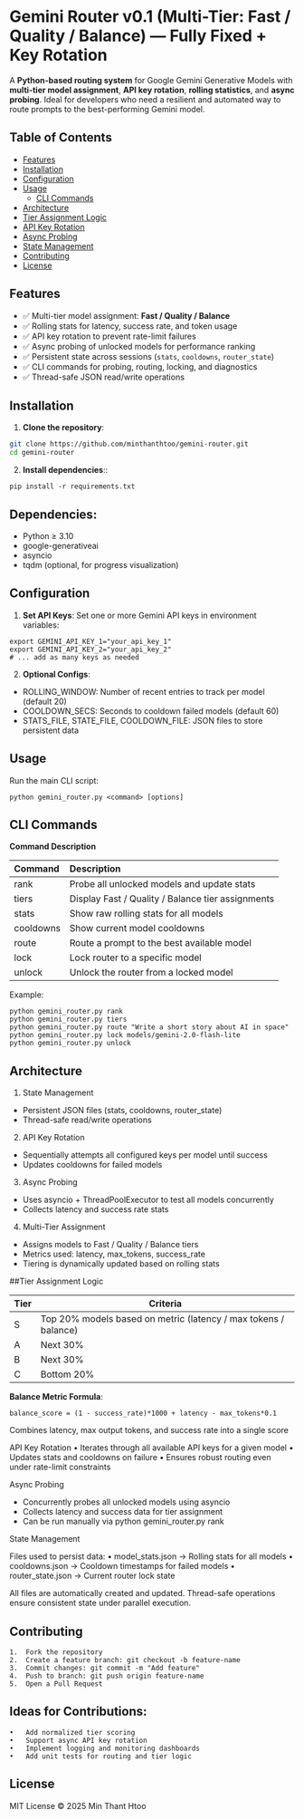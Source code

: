 # Gemini Router v0.1 (Multi-Tier: Fast / Quality / Balance) — Fully Fixed + Key Rotation

A **Python-based routing system** for Google Gemini Generative Models with **multi-tier model assignment**, **API key rotation**, **rolling statistics**, and **async probing**. Ideal for developers who need a resilient and automated way to route prompts to the best-performing Gemini model.

## Table of Contents

- [Features](#features)  
- [Installation](#installation)  
- [Configuration](#configuration)  
- [Usage](#usage)  
  - [CLI Commands](#cli-commands)  
- [Architecture](#architecture)  
- [Tier Assignment Logic](#tier-assignment-logic)  
- [API Key Rotation](#api-key-rotation)  
- [Async Probing](#async-probing)  
- [State Management](#state-management)  
- [Contributing](#contributing)  
- [License](#license)  

## Features

- ✅ Multi-tier model assignment: **Fast / Quality / Balance**  
- ✅ Rolling stats for latency, success rate, and token usage  
- ✅ API key rotation to prevent rate-limit failures  
- ✅ Async probing of unlocked models for performance ranking  
- ✅ Persistent state across sessions (`stats`, `cooldowns`, `router_state`)  
- ✅ CLI commands for probing, routing, locking, and diagnostics  
- ✅ Thread-safe JSON read/write operations  

## Installation

1. **Clone the repository**:

```bash
git clone https://github.com/minthanthtoo/gemini-router.git
cd gemini-router
```

2.	**Install dependencies**::
 
```
pip install -r requirements.txt
```

## Dependencies:

- Python ≥ 3.10
- google-generativeai
- asyncio
- tqdm (optional, for progress visualization)

## Configuration

1. **Set API Keys**:
   Set one or more Gemini API keys in environment variables:

```
export GEMINI_API_KEY_1="your_api_key_1"
export GEMINI_API_KEY_2="your_api_key_2"
# ... add as many keys as needed
```

2. **Optional Configs**:
- ROLLING_WINDOW: Number of recent entries to track per model (default 20)
- COOLDOWN_SECS: Seconds to cooldown failed models (default 60)
- STATS_FILE, STATE_FILE, COOLDOWN_FILE: JSON files to store persistent data

## Usage

Run the main CLI script:

```
python gemini_router.py <command> [options]
```

## CLI Commands

**Command	Description**

| Command          | Description                                           |
|:-----------------|:------------------------------------------------------|
| rank             | Probe all unlocked models and update stats           |
| tiers            | Display Fast / Quality / Balance tier assignments    |
| stats            | Show raw rolling stats for all models                |
| cooldowns        | Show current model cooldowns                          |
| route <prompt>   | Route a prompt to the best available model          |
| lock <model>     | Lock router to a specific model                      |
| unlock           | Unlock the router from a locked model               |

Example:

```
python gemini_router.py rank
python gemini_router.py tiers
python gemini_router.py route "Write a short story about AI in space"
python gemini_router.py lock models/gemini-2.0-flash-lite
python gemini_router.py unlock
```

## Architecture
1.	State Management
- Persistent JSON files (stats, cooldowns, router_state)
- Thread-safe read/write operations
2.	API Key Rotation
- Sequentially attempts all configured keys per model until success
- Updates cooldowns for failed models
3.	Async Probing
- Uses asyncio + ThreadPoolExecutor to test all models concurrently
- Collects latency and success rate stats
4.	Multi-Tier Assignment
- Assigns models to Fast / Quality / Balance tiers
- Metrics used: latency, max_tokens, success_rate
- Tiering is dynamically updated based on rolling stats

##Tier Assignment Logic

| Tier | Criteria                                                      |
|------|---------------------------------------------------------------|
| S    | Top 20% models based on metric (latency / max tokens / balance) |
| A    | Next 30%                                                      |
| B    | Next 30%                                                      |
| C    | Bottom 20%                                                    |

**Balance Metric Formula**:

```
balance_score = (1 - success_rate)*1000 + latency - max_tokens*0.1
```

Combines latency, max output tokens, and success rate into a single score

API Key Rotation
	•	Iterates through all available API keys for a given model
	•	Updates stats and cooldowns on failure
	•	Ensures robust routing even under rate-limit constraints

Async Probing
- Concurrently probes all unlocked models using asyncio
- Collects latency and success data for tier assignment
- Can be run manually via python gemini_router.py rank

State Management

Files used to persist data:
	•	model_stats.json → Rolling stats for all models
	•	cooldowns.json → Cooldown timestamps for failed models
	•	router_state.json → Current router lock state

All files are automatically created and updated. Thread-safe operations ensure consistent state under parallel execution.

## Contributing
	1.	Fork the repository
	2.	Create a feature branch: git checkout -b feature-name
	3.	Commit changes: git commit -m "Add feature"
	4.	Push to branch: git push origin feature-name
	5.	Open a Pull Request

## Ideas for Contributions:
	•	Add normalized tier scoring
	•	Support async API key rotation
	•	Implement logging and monitoring dashboards
	•	Add unit tests for routing and tier logic

## License

MIT License © 2025 Min Thant Htoo


